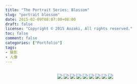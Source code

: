 ```yaml
---
title: "The Portrait Series: Blossom"
slug: "portrait blossom"
date: 2015-02-09T08:07:00+08:00
draft: false
license: "Copyright © 2015 Aozaki, All rights reserved."
toc: false
comment: false
categories: ["Portfolio"]
tags: 
- 摄影
- 人像
---
```


<br>
<div align="center">
    <img src="https://img.aozaki.cc/portfolio/20150209_0001.jpg">
    <img src="https://img.aozaki.cc/portfolio/20150209_0002.jpg">
    <img src="https://img.aozaki.cc/portfolio/20150209_0003.jpg">
    <img src="https://img.aozaki.cc/portfolio/20150209_0004.jpg">
    <img src="https://img.aozaki.cc/portfolio/20150209_0005.jpg">
    <img src="https://img.aozaki.cc/portfolio/20150209_0006.jpg">
    <img src="https://img.aozaki.cc/portfolio/20150209_0007.jpg">
    <img src="https://img.aozaki.cc/portfolio/20150209_0008.jpg">
    <img src="https://img.aozaki.cc/portfolio/20150209_0009.jpg">
</div>

<!--
    Nikon D800
    Nikon AF-S NIKKOR 28mm f/1.8G
    Nikon AF-S NIKKOR 85mm f/1.8G
-->
